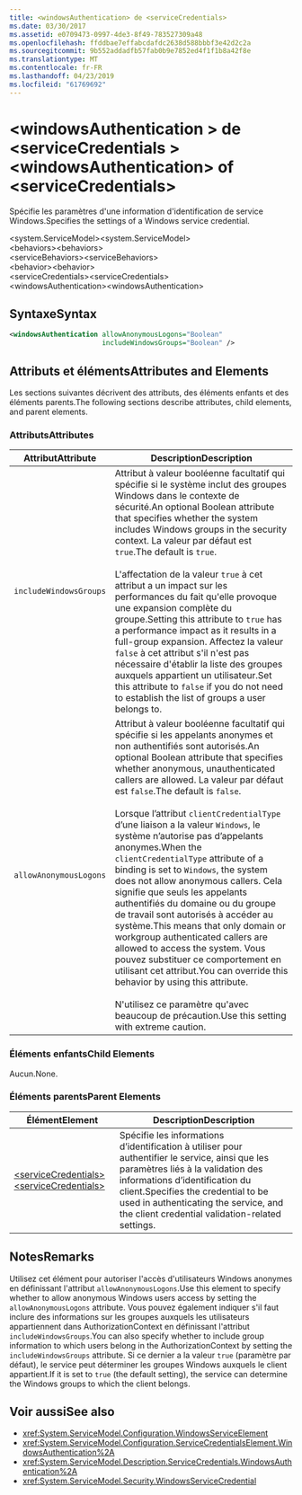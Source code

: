 ```yaml
---
title: <windowsAuthentication> de <serviceCredentials>
ms.date: 03/30/2017
ms.assetid: e0709473-0997-4de3-8f49-783527309a48
ms.openlocfilehash: ffddbae7effabcdafdc2638d588bbbf3e42d2c2a
ms.sourcegitcommit: 9b552addadfb57fab0b9e7852ed4f1f1b8a42f8e
ms.translationtype: MT
ms.contentlocale: fr-FR
ms.lasthandoff: 04/23/2019
ms.locfileid: "61769692"
---
```

# <a name="windowsauthentication-of-servicecredentials"></a><span data-ttu-id="7a2b3-102">\<windowsAuthentication > de \<serviceCredentials ></span><span class="sxs-lookup"><span data-stu-id="7a2b3-102">\<windowsAuthentication> of \<serviceCredentials></span></span>
<span data-ttu-id="7a2b3-103">Spécifie les paramètres d'une information d'identification de service Windows.</span><span class="sxs-lookup"><span data-stu-id="7a2b3-103">Specifies the settings of a Windows service credential.</span></span>  
  
 <span data-ttu-id="7a2b3-104">\<system.ServiceModel></span><span class="sxs-lookup"><span data-stu-id="7a2b3-104">\<system.ServiceModel></span></span>  
<span data-ttu-id="7a2b3-105">\<behaviors></span><span class="sxs-lookup"><span data-stu-id="7a2b3-105">\<behaviors></span></span>  
<span data-ttu-id="7a2b3-106">\<serviceBehaviors></span><span class="sxs-lookup"><span data-stu-id="7a2b3-106">\<serviceBehaviors></span></span>  
<span data-ttu-id="7a2b3-107">\<behavior></span><span class="sxs-lookup"><span data-stu-id="7a2b3-107">\<behavior></span></span>  
<span data-ttu-id="7a2b3-108">\<serviceCredentials></span><span class="sxs-lookup"><span data-stu-id="7a2b3-108">\<serviceCredentials></span></span>  
<span data-ttu-id="7a2b3-109">\<windowsAuthentication></span><span class="sxs-lookup"><span data-stu-id="7a2b3-109">\<windowsAuthentication></span></span>  
  
## <a name="syntax"></a><span data-ttu-id="7a2b3-110">Syntaxe</span><span class="sxs-lookup"><span data-stu-id="7a2b3-110">Syntax</span></span>  
  
```xml  
<windowsAuthentication allowAnonymousLogons="Boolean"
                       includeWindowsGroups="Boolean" />
```  
  
## <a name="attributes-and-elements"></a><span data-ttu-id="7a2b3-111">Attributs et éléments</span><span class="sxs-lookup"><span data-stu-id="7a2b3-111">Attributes and Elements</span></span>  
 <span data-ttu-id="7a2b3-112">Les sections suivantes décrivent des attributs, des éléments enfants et des éléments parents.</span><span class="sxs-lookup"><span data-stu-id="7a2b3-112">The following sections describe attributes, child elements, and parent elements.</span></span>  
  
### <a name="attributes"></a><span data-ttu-id="7a2b3-113">Attributs</span><span class="sxs-lookup"><span data-stu-id="7a2b3-113">Attributes</span></span>  
  
|<span data-ttu-id="7a2b3-114">Attribut</span><span class="sxs-lookup"><span data-stu-id="7a2b3-114">Attribute</span></span>|<span data-ttu-id="7a2b3-115">Description</span><span class="sxs-lookup"><span data-stu-id="7a2b3-115">Description</span></span>|  
|---------------|-----------------|  
|`includeWindowsGroups`|<span data-ttu-id="7a2b3-116">Attribut à valeur booléenne facultatif qui spécifie si le système inclut des groupes Windows dans le contexte de sécurité.</span><span class="sxs-lookup"><span data-stu-id="7a2b3-116">An optional Boolean attribute that specifies whether the system includes Windows groups in the security context.</span></span> <span data-ttu-id="7a2b3-117">La valeur par défaut est `true`.</span><span class="sxs-lookup"><span data-stu-id="7a2b3-117">The default is `true`.</span></span><br /><br /> <span data-ttu-id="7a2b3-118">L'affectation de la valeur `true` à cet attribut a un impact sur les performances du fait qu'elle provoque une expansion complète du groupe.</span><span class="sxs-lookup"><span data-stu-id="7a2b3-118">Setting this attribute to `true` has a performance impact as it results in a full-group expansion.</span></span> <span data-ttu-id="7a2b3-119">Affectez la valeur `false` à cet attribut s'il n'est pas nécessaire d'établir la liste des groupes auxquels appartient un utilisateur.</span><span class="sxs-lookup"><span data-stu-id="7a2b3-119">Set this attribute to `false` if you do not need to establish the list of groups a user belongs to.</span></span>|  
|`allowAnonymousLogons`|<span data-ttu-id="7a2b3-120">Attribut à valeur booléenne facultatif qui spécifie si les appelants anonymes et non authentifiés sont autorisés.</span><span class="sxs-lookup"><span data-stu-id="7a2b3-120">An optional Boolean attribute that specifies whether anonymous, unauthenticated callers are allowed.</span></span> <span data-ttu-id="7a2b3-121">La valeur par défaut est `false`.</span><span class="sxs-lookup"><span data-stu-id="7a2b3-121">The default is `false`.</span></span><br /><br /> <span data-ttu-id="7a2b3-122">Lorsque l’attribut `clientCredentialType` d’une liaison a la valeur `Windows`, le système n’autorise pas d’appelants anonymes.</span><span class="sxs-lookup"><span data-stu-id="7a2b3-122">When the `clientCredentialType` attribute of a binding is set to `Windows`, the system does not allow anonymous callers.</span></span> <span data-ttu-id="7a2b3-123">Cela signifie que seuls les appelants authentifiés du domaine ou du groupe de travail sont autorisés à accéder au système.</span><span class="sxs-lookup"><span data-stu-id="7a2b3-123">This means that only domain or workgroup authenticated callers are allowed to access the system.</span></span> <span data-ttu-id="7a2b3-124">Vous pouvez substituer ce comportement en utilisant cet attribut.</span><span class="sxs-lookup"><span data-stu-id="7a2b3-124">You can override this behavior by using this attribute.</span></span><br /><br /> <span data-ttu-id="7a2b3-125">N'utilisez ce paramètre qu'avec beaucoup de précaution.</span><span class="sxs-lookup"><span data-stu-id="7a2b3-125">Use this setting with extreme caution.</span></span>|  
  
### <a name="child-elements"></a><span data-ttu-id="7a2b3-126">Éléments enfants</span><span class="sxs-lookup"><span data-stu-id="7a2b3-126">Child Elements</span></span>  
 <span data-ttu-id="7a2b3-127">Aucun.</span><span class="sxs-lookup"><span data-stu-id="7a2b3-127">None.</span></span>  
  
### <a name="parent-elements"></a><span data-ttu-id="7a2b3-128">Éléments parents</span><span class="sxs-lookup"><span data-stu-id="7a2b3-128">Parent Elements</span></span>  
  
|<span data-ttu-id="7a2b3-129">Élément</span><span class="sxs-lookup"><span data-stu-id="7a2b3-129">Element</span></span>|<span data-ttu-id="7a2b3-130">Description</span><span class="sxs-lookup"><span data-stu-id="7a2b3-130">Description</span></span>|  
|-------------|-----------------|  
|[<span data-ttu-id="7a2b3-131">\<serviceCredentials></span><span class="sxs-lookup"><span data-stu-id="7a2b3-131">\<serviceCredentials></span></span>](../../../../../docs/framework/configure-apps/file-schema/wcf/servicecredentials.md)|<span data-ttu-id="7a2b3-132">Spécifie les informations d’identification à utiliser pour authentifier le service, ainsi que les paramètres liés à la validation des informations d’identification du client.</span><span class="sxs-lookup"><span data-stu-id="7a2b3-132">Specifies the credential to be used in authenticating the service, and the client credential validation-related settings.</span></span>|  
  
## <a name="remarks"></a><span data-ttu-id="7a2b3-133">Notes</span><span class="sxs-lookup"><span data-stu-id="7a2b3-133">Remarks</span></span>  
 <span data-ttu-id="7a2b3-134">Utilisez cet élément pour autoriser l'accès d'utilisateurs Windows anonymes en définissant l'attribut `allowAnonymousLogons`.</span><span class="sxs-lookup"><span data-stu-id="7a2b3-134">Use this element to specify whether to allow anonymous Windows users access by setting the `allowAnonymousLogons` attribute.</span></span> <span data-ttu-id="7a2b3-135">Vous pouvez également indiquer s'il faut inclure des informations sur les groupes auxquels les utilisateurs appartiennent dans AuthorizationContext en définissant l'attribut `includeWindowsGroups`.</span><span class="sxs-lookup"><span data-stu-id="7a2b3-135">You can also specify whether to include group information to which users belong in the AuthorizationContext by setting the `includeWindowsGroups` attribute.</span></span> <span data-ttu-id="7a2b3-136">Si ce dernier a la valeur `true` (paramètre par défaut), le service peut déterminer les groupes Windows auxquels le client appartient.</span><span class="sxs-lookup"><span data-stu-id="7a2b3-136">If it is set to `true` (the default setting), the service can determine the Windows groups to which the client belongs.</span></span>  
  
## <a name="see-also"></a><span data-ttu-id="7a2b3-137">Voir aussi</span><span class="sxs-lookup"><span data-stu-id="7a2b3-137">See also</span></span>

- <xref:System.ServiceModel.Configuration.WindowsServiceElement>
- <xref:System.ServiceModel.Configuration.ServiceCredentialsElement.WindowsAuthentication%2A>
- <xref:System.ServiceModel.Description.ServiceCredentials.WindowsAuthentication%2A>
- <xref:System.ServiceModel.Security.WindowsServiceCredential>
